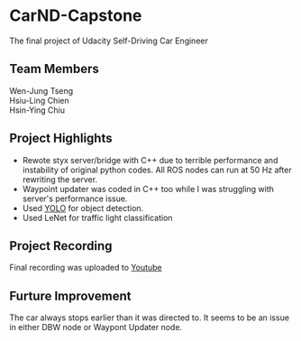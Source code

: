 # CarND-Capstone
The final project of Udacity Self-Driving Car Engineer

## Team Members
Wen-Jung Tseng   
Hsiu-Ling Chien   
Hsin-Ying Chiu 

## Project Highlights
* Rewote styx server/bridge with C++ due to terrible performance and instability of original python codes. All ROS nodes can run at 50 Hz after rewriting the server.
* Waypoint updater was coded in C++ too while I was struggling with server's performance issue.
* Used [YOLO](https://github.com/pjreddie/darknet/wiki/YOLO:-Real-Time-Object-Detection) for object detection.
* Used LeNet for traffic light classification


## Project Recording
Final recording was uploaded to [Youtube](https://youtu.be/-xH5h-DeAN4)

## Furture Improvement
The car always stops earlier than it was directed to.  It seems to be an issue in either DBW node or Waypont Updater node.       
